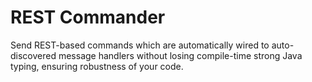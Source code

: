 # REST Commander
Send REST-based commands which are automatically wired to auto-discovered message handlers without losing compile-time strong Java typing, ensuring robustness of your code.
